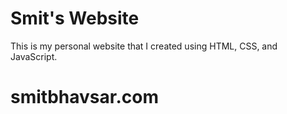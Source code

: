# Smit's Website
This is my personal website that I created using HTML, CSS, and JavaScript. 
# smitbhavsar.com

